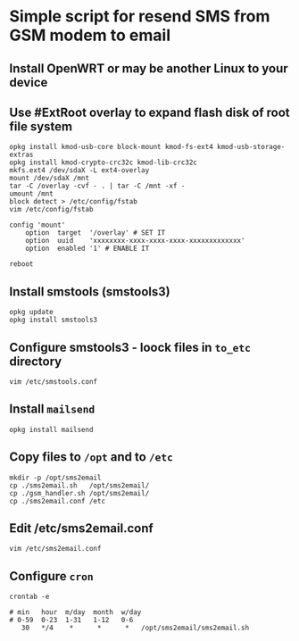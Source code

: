 Simple script for resend SMS from GSM modem to email
====================================================

## Install OpenWRT or may be another Linux to your device

## Use #ExtRoot overlay to expand flash disk of root file system
```
opkg install kmod-usb-core block-mount kmod-fs-ext4 kmod-usb-storage-extras
opkg install kmod-crypto-crc32c kmod-lib-crc32c
mkfs.ext4 /dev/sdaX -L ext4-overlay
mount /dev/sdaX /mnt
tar -C /overlay -cvf - . | tar -C /mnt -xf -
umount /mnt
block detect > /etc/config/fstab
vim /etc/config/fstab

config 'mount'
	option	target	'/overlay' # SET IT
	option	uuid	'xxxxxxxx-xxxx-xxxx-xxxx-xxxxxxxxxxxxx'
	option	enabled	'1' # ENABLE IT

reboot
```
 
## Install smstools (smstools3)
```
opkg update
opkg install smstools3
```

## Configure smstools3 - loock files in `to_etc` directory
```
vim /etc/smstools.conf
```

## Install `mailsend`
```
opkg install mailsend
```

## Copy files to `/opt` and to `/etc`
```
mkdir -p /opt/sms2email
cp ./sms2email.sh   /opt/sms2email/
cp ./gsm_handler.sh /opt/sms2email/
cp ./sms2email.conf /etc
```

## Edit /etc/sms2email.conf
```
vim /etc/sms2email.conf
```

## Configure `cron`
```
crontab -e

# min   hour  m/day  month  w/day   
# 0-59  0-23  1-31   1-12   0-6
   30   */4    *      *      *   /opt/sms2email/sms2email.sh
```

